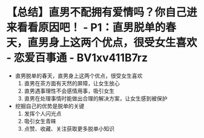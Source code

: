 # 【总结】直男不配拥有爱情吗？你自己进来看看原因吧！ - P1：直男脱单的春天，直男身上这两个优点，很受女生喜欢 - 恋爱百事通 - BV1xv411B7rz

-   直男脱单的春天，直男身上这两个优点，很受女生喜欢
    1.  直男在茶方面有天然的屏障，让女生放心
    2.  直男遇事理性不会感情用事，吸引女生
    3.  直男在处理事情时能做出合理的解决方案，让女生感到被保护
-   挖掘自己的优势是脱单的关键
    1.  发挥个人闪光点
    2.  吸引女生青睐
    3.  点赞、收藏、关注获取更多脱单小知识
